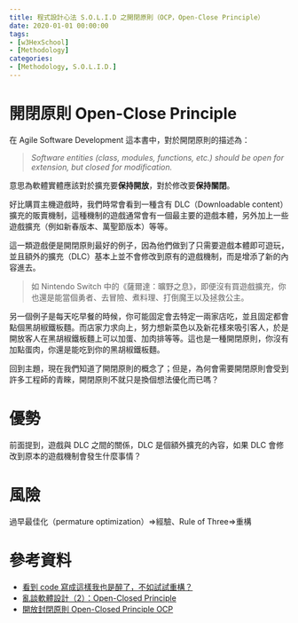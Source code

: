 ```yaml
---
title: 程式設計心法 S.O.L.I.D 之開閉原則（OCP，Open-Close Principle）
date: 2020-01-01 00:00:00
tags:
- [w3HexSchool]
- [Methodology]
categories:
- [Methodology, S.O.L.I.D.]
---
```


# 開閉原則 Open-Close Principle

在 Agile Software Development 這本書中，對於開閉原則的描述為：

> *Software entities (class, modules, functions, etc.) should be open for extension, but closed for modification.*

意思為軟體實體應該對於擴充要**保持開放**，對於修改要**保持關閉**。

好比購買主機遊戲時，我們時常會看到一種含有 DLC（Downloadable content）擴充的販賣機制，這種機制的遊戲通常會有一個最主要的遊戲本體，另外加上一些遊戲擴充（例如新春版本、萬聖節版本）等等。

這一類遊戲便是開閉原則最好的例子，因為他們做到了只需要遊戲本體即可遊玩，並且額外的擴充（DLC）基本上並不會修改到原有的遊戲機制，而是增添了新的內容進去。

> 如 Nintendo Switch 中的《薩爾達：曠野之息》，即便沒有買遊戲擴充，你也還是能當個勇者、去冒險、煮料理、打倒魔王以及拯救公主。

另一個例子是每天吃早餐的時候，你可能固定會去特定一兩家店吃，並且固定都會點個黑胡椒鐵板麵。而店家力求向上，努力想新菜色以及新花樣來吸引客人，於是開放客人在黑胡椒鐵板麵上可以加蛋、加肉排等等。這也是一種開閉原則，你沒有加點蛋肉，你還是能吃到你的黑胡椒鐵板麵。

回到主題，現在我們知道了開閉原則的概念了；但是，為何會需要開閉原則會受到許多工程師的青睞，開閉原則不就只是換個想法優化而已嗎？

# 優勢

前面提到，遊戲與 DLC 之間的關係，DLC 是個額外擴充的內容，如果 DLC 會修改到原本的遊戲機制會發生什麼事情？





# 風險
過早最佳化（permature optimization）=>經驗、Rule of Three=>重構


<!--more-->



# 參考資料

- [看到 code 寫成這樣我也是醉了，不如試試重構？](https://ithelp.ithome.com.tw/users/20102562/ironman/1338)
- [亂談軟體設計（2）：Open-Closed Principle](http://teddy-chen-tw.blogspot.com/2011/12/2.html)
- [開放封閉原則 Open-Closed Principle OCP](https://medium.com/@f40507777/%E9%96%8B%E6%94%BE%E5%B0%81%E9%96%89%E5%8E%9F%E5%89%87-open-closed-principle-31d61f9d37a5)
